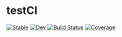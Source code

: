# testCI

[![Stable](https://img.shields.io/badge/docs-stable-blue.svg)](https://richterene.github.io/testCI.jl/stable)
[![Dev](https://img.shields.io/badge/docs-dev-blue.svg)](https://richterene.github.io/testCI.jl/dev)
[![Build Status](https://github.com/richterene/testCI.jl/workflows/CI/badge.svg)](https://github.com/richterene/testCI.jl/actions)
[![Coverage](https://codecov.io/gh/richterene/testCI.jl/branch/master/graph/badge.svg)](https://codecov.io/gh/richterene/testCI.jl)
